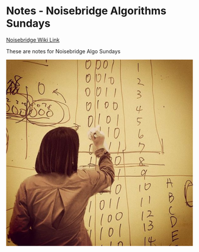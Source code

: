 # Notes - Noisebridge Algorithms Sundays


[Noisebridge Wiki Link](https://noisebridge.net/wiki/(affiliated_with)_Women_Who_Code_Algorithms_Study_Group)


These are notes for Noisebridge Algo Sundays

![Twos Complement](images/600px-AlgorithmTwosComplement.jpg)
